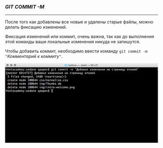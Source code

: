 ### ***GIT COMMIT -M***

***

После того как добавлены все новые и удалены старые файлы, можно делать фиксацию изменений. 

Фиксация изменений или коммит, очень важна, так как до выполнения этой команды ваши локальные изменения никуда не запишутся. 

Чтобы добавить коммит, необходимо ввести команду `git commit -m` `"`*Комментарий к коммиту*`"`.

![](./image/commit.png)